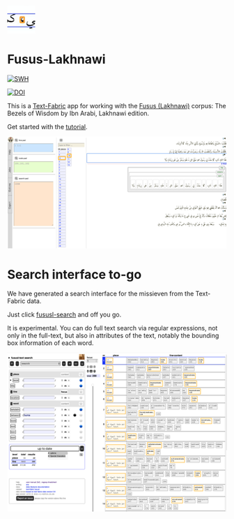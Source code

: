 ![logo](code/static/logo.png)

# Fusus-Lakhnawi

[![SWH](https://archive.softwareheritage.org/badge/origin/https://github.com/annotation/app-fusus/)](https://archive.softwareheritage.org/browse/origin/?origin_url=https://github.com/annotation/app-fusus)

[![DOI](https://zenodo.org/badge/DOI/10.5281/zenodo.5638342.svg)](https://doi.org/10.5281/zenodo.5638342)

This is a
[Text-Fabric](https://github.com/annotation/text-fabric) app
for working with the
[Fusus (Lakhnawi)](https://github.com/among/fusus) corpus: The Bezels of Wisdom by Ibn Arabi, Lakhnawi edition.

Get started with the
[tutorial](https://nbviewer.jupyter.org/github/annotation/tutorials/blob/master/fususl/start.ipynb).

![shot](images/shot.png)

# Search interface to-go

We have generated a search interface for the missieven from the Text-Fabric data.

Just click
[fususl-search](https://annotation.github.io/app-fususl/)
and off you go.

It is experimental.
You can do full text search via regular expressions, not only in the full-text,
but also in attributes of the text, notably the bounding box information of each word.

![ls](ls.png)

